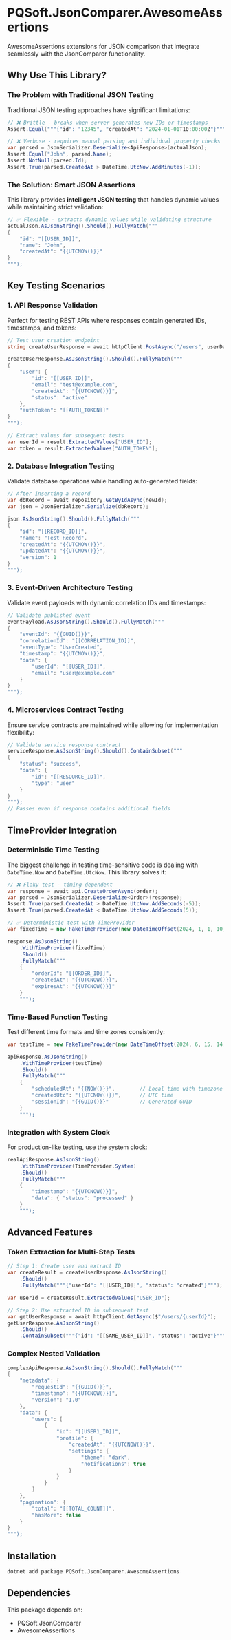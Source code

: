 # PQSoft.JsonComparer.AwesomeAssertions

AwesomeAssertions extensions for JSON comparison that integrate seamlessly with the JsonComparer functionality.

## Why Use This Library?

### The Problem with Traditional JSON Testing

Traditional JSON testing approaches have significant limitations:

```csharp
// ❌ Brittle - breaks when server generates new IDs or timestamps
Assert.Equal("""{"id": "12345", "createdAt": "2024-01-01T10:00:00Z"}""", actualJson);

// ❌ Verbose - requires manual parsing and individual property checks
var parsed = JsonSerializer.Deserialize<ApiResponse>(actualJson);
Assert.Equal("John", parsed.Name);
Assert.NotNull(parsed.Id);
Assert.True(parsed.CreatedAt > DateTime.UtcNow.AddMinutes(-1));
```

### The Solution: Smart JSON Assertions

This library provides **intelligent JSON testing** that handles dynamic values while maintaining strict validation:

```csharp
// ✅ Flexible - extracts dynamic values while validating structure
actualJson.AsJsonString().Should().FullyMatch("""
{
    "id": "[[USER_ID]]",
    "name": "John",
    "createdAt": "{{UTCNOW()}}"
}
""");
```

## Key Testing Scenarios

### 1. API Response Validation
Perfect for testing REST APIs where responses contain generated IDs, timestamps, and tokens:

```csharp
// Test user creation endpoint
string createUserResponse = await httpClient.PostAsync("/users", userData);

createUserResponse.AsJsonString().Should().FullyMatch("""
{
    "user": {
        "id": "[[USER_ID]]",
        "email": "test@example.com",
        "createdAt": "{{UTCNOW()}}",
        "status": "active"
    },
    "authToken": "[[AUTH_TOKEN]]"
}
""");

// Extract values for subsequent tests
var userId = result.ExtractedValues["USER_ID"];
var token = result.ExtractedValues["AUTH_TOKEN"];
```

### 2. Database Integration Testing
Validate database operations while handling auto-generated fields:

```csharp
// After inserting a record
var dbRecord = await repository.GetByIdAsync(newId);
var json = JsonSerializer.Serialize(dbRecord);

json.AsJsonString().Should().FullyMatch("""
{
    "id": "[[RECORD_ID]]",
    "name": "Test Record",
    "createdAt": "{{UTCNOW()}}",
    "updatedAt": "{{UTCNOW()}}",
    "version": 1
}
""");
```

### 3. Event-Driven Architecture Testing
Validate event payloads with dynamic correlation IDs and timestamps:

```csharp
// Validate published event
eventPayload.AsJsonString().Should().FullyMatch("""
{
    "eventId": "{{GUID()}}",
    "correlationId": "[[CORRELATION_ID]]",
    "eventType": "UserCreated",
    "timestamp": "{{UTCNOW()}}",
    "data": {
        "userId": "[[USER_ID]]",
        "email": "user@example.com"
    }
}
""");
```

### 4. Microservices Contract Testing
Ensure service contracts are maintained while allowing for implementation flexibility:

```csharp
// Validate service response contract
serviceResponse.AsJsonString().Should().ContainSubset("""
{
    "status": "success",
    "data": {
        "id": "[[RESOURCE_ID]]",
        "type": "user"
    }
}
""");
// Passes even if response contains additional fields
```

## TimeProvider Integration

### Deterministic Time Testing

The biggest challenge in testing time-sensitive code is dealing with `DateTime.Now` and `DateTime.UtcNow`. This library solves it:

```csharp
// ❌ Flaky test - timing dependent
var response = await api.CreateOrderAsync(order);
var parsed = JsonSerializer.Deserialize<Order>(response);
Assert.True(parsed.CreatedAt > DateTime.UtcNow.AddSeconds(-5));
Assert.True(parsed.CreatedAt < DateTime.UtcNow.AddSeconds(5));
```

```csharp
// ✅ Deterministic test with TimeProvider
var fixedTime = new FakeTimeProvider(new DateTimeOffset(2024, 1, 1, 10, 0, 0, TimeSpan.Zero));

response.AsJsonString()
    .WithTimeProvider(fixedTime)
    .Should()
    .FullyMatch("""
    {
        "orderId": "[[ORDER_ID]]",
        "createdAt": "{{UTCNOW()}}",
        "expiresAt": "{{UTCNOW()}}"
    }
    """);
```

### Time-Based Function Testing

Test different time formats and time zones consistently:

```csharp
var testTime = new FakeTimeProvider(new DateTimeOffset(2024, 6, 15, 14, 30, 0, TimeSpan.FromHours(-5)));

apiResponse.AsJsonString()
    .WithTimeProvider(testTime)
    .Should()
    .FullyMatch("""
    {
        "scheduledAt": "{{NOW()}}",        // Local time with timezone
        "createdUtc": "{{UTCNOW()}}",      // UTC time
        "sessionId": "{{GUID()}}"          // Generated GUID
    }
    """);
```

### Integration with System Clock

For production-like testing, use the system clock:

```csharp
realApiResponse.AsJsonString()
    .WithTimeProvider(TimeProvider.System)
    .Should()
    .FullyMatch("""
    {
        "timestamp": "{{UTCNOW()}}",
        "data": { "status": "processed" }
    }
    """);
```

## Advanced Features

### Token Extraction for Multi-Step Tests

```csharp
// Step 1: Create user and extract ID
var createResult = createUserResponse.AsJsonString()
    .Should()
    .FullyMatch("""{"userId": "[[USER_ID]]", "status": "created"}""");

var userId = createResult.ExtractedValues["USER_ID"];

// Step 2: Use extracted ID in subsequent test
var getUserResponse = await httpClient.GetAsync($"/users/{userId}");
getUserResponse.AsJsonString()
    .Should()
    .ContainSubset("""{"id": "[[SAME_USER_ID]]", "status": "active"}""");
```

### Complex Nested Validation

```csharp
complexApiResponse.AsJsonString().Should().FullyMatch("""
{
    "metadata": {
        "requestId": "{{GUID()}}",
        "timestamp": "{{UTCNOW()}}",
        "version": "1.0"
    },
    "data": {
        "users": [
            {
                "id": "[[USER1_ID]]",
                "profile": {
                    "createdAt": "{{UTCNOW()}}",
                    "settings": {
                        "theme": "dark",
                        "notifications": true
                    }
                }
            }
        ]
    },
    "pagination": {
        "total": "[[TOTAL_COUNT]]",
        "hasMore": false
    }
}
""");
```

## Installation

```bash
dotnet add package PQSoft.JsonComparer.AwesomeAssertions
```

## Dependencies

This package depends on:
- PQSoft.JsonComparer
- AwesomeAssertions
